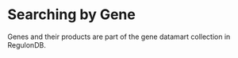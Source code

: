 

# Searching by Gene

Genes and their products are part of the gene datamart collection in RegulonDB.  